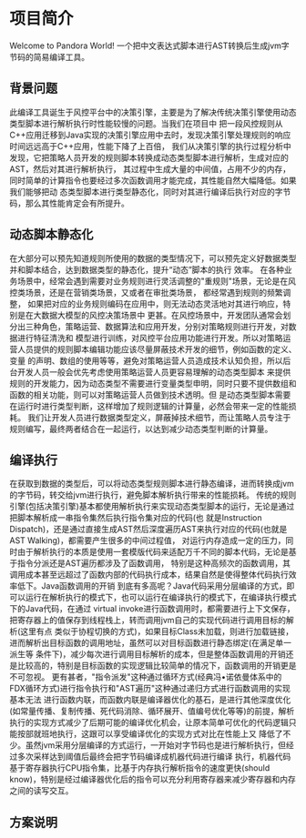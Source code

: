 # 项目简介
Welcome to Pandora World! 一个把中文表达式脚本进行AST转换后生成jvm字节码的简易编译工具。

## 背景问题
此编译工具诞生于风控平台中的决策引擎，主要是为了解决传统决策引擎使用动态类型脚本进行解析执行时性能较慢的问题。当我们在项目中
把一段风控规则从C++应用迁移到Java实现的决策引擎应用中去时，发现决策引擎处理规则的响应时间远远高于C++应用，性能下降了上百倍，
我们从决策引擎的执行过程分析中发现，它把策略人员开发的规则脚本转换成动态类型脚本进行解析，生成对应的AST，然后对其进行解析执行，
其过程中生成大量的中间值，占用不少的内存，同时简单的计算指令也要经过多次函数调用才能完成，其性能自然大幅降低。如果我们能够把动
态类型脚本进行类型静态化，同时对其进行编译后执行对应的字节码，那么其性能肯定会有所提升。

## 动态脚本静态化
在大部分可以预先知道规则所使用的数据的类型情况下，可以预先定义好数据类型并和脚本结合，达到数据类型的静态化，提升“动态”脚本的执行
效率。
在各种业务场景中，经常会遇到需要对业务规则进行灵活调整的"重规则"场景，无论是在风控类场景，还是在营销类场景，又或者在审批类场景，
都经常遇到规则的频繁调整， 如果把对应的业务规则编码在应用中，则无法动态灵活地对其进行响应，特别是在大数据大模型的风控决策场景中
更甚。在风控场景中，开发团队通常会划分出三种角色，策略运营、数据算法和应用开发，分别对策略规则进行开发，对数据进行特征清洗和
模型进行训练，对风控平台应用功能进行开发。所以对策略运营人员提供的规则脚本编辑功能应该尽量屏蔽技术开发的细节，例如函数的定义、变量
的声明、数组的使用等等，避免对策略运营人员造成技术认知负担，所以后台开发人员一般会优先考虑使用策略运营人员更容易理解的动态类型脚本
来提供规则的开发能力，因为动态类型不需要进行变量类型申明，同时只要不提供数组和函数的相关功能，则可以对策略运营人员做到技术透明。但
是动态类型脚本需要在运行时进行类型判断，这样增加了规则逻辑的计算量，必然会带来一定的性能损耗。
我们让开发人员进行数据类型定义，屏蔽掉技术细节，而让策略人员专注于规则编写，最终两者结合在一起运行，以达到减少动态类型判断的计算量。

## 编译执行
在获取到数据的类型后，可以将动态类型规则脚本进行静态编译，进而转换成jvm的字节码，转交给jvm进行执行，避免脚本解析执行带来的性能损耗。
传统的规则引擎(包括决策引擎)基本都使用解析执行来实现动态类型脚本的运行，无论是通过把脚本解析成一串指令集然后执行指令集对应的代码(也
就是Instruction Dispatch)，还是通过直接生成AST然后深度遍历AST来执行对应的代码(也就是AST Walking)，都需要产生很多的中间过程值，
对运行内存造成一定的压力，同时由于解析执行的本质是使用一套模版代码来适配万千不同的脚本代码，无论是基于指令分派还是AST遍历都涉及了函数调用，
特别是这种高频次的函数调用，其调用成本甚至远超过了函数内部的代码执行成本，结果自然是使得整体代码执行效率低下。Java函数调用的开销
到底有多高呢？Java代码采用分层编译的方式，即可以运行在解析执行的模式下，也可以运行在编译执行的模式下，在编译执行模式下的Java代码，在通过
virtual invoke进行函数调用时，都需要进行上下文保存，把寄存器上的值保存到线程栈上，转而调用jvm自己的实现代码进行调用目标的解析(这里有点
类似于协程切换的方式)，如果目标Class未加载，则进行加载链接，进而解析出目标函数的调用地址，虽然可以对目标函数进行静态绑定(在满足单一派生等
条件下)，减少每次进行调用目标解析的成本，但是整体函数调用的开销还是比较高的，特别是目标函数的实现逻辑比较简单的情况下，函数调用的开销更是
不可忽视。
更有甚者，"指令派发"这种通过循环方式(经典冯•诺依曼体系中的FDX循环方式)进行指令执行和"AST遍历"这种通过递归方式进行函数调用的实现基本无法
进行函数内联，而函数内联是编译器优化的基石，是进行其他深度优化(如常量传播、复制传播、死代码消除、循环展开、值编号优化等等)的前提，解析
执行的实现方式减少了后期可能的编译优化机会，让原本简单可优化的代码逻辑只能按部就班地执行，这跟可以享受编译优化的实现方式对比在性能上又
降低了不少。虽然jvm采用分层编译的方式运行，一开始对字节码也是进行解析执行，但经过多次采样达到阈值后最终会把字节码编译成机器代码进行编译
执行，机器代码基于寄存器执行CPU指令集，比基于内存执行解析指令的速度更快(should know)，特别是经过编译器优化后的指令可以充分利用寄存器来减少寄存器和内存
之间的读写交互。

## 方案说明
